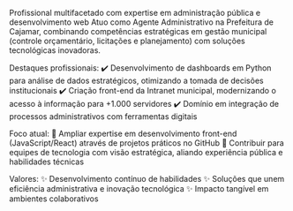 Profissional multifacetado com expertise em administração pública e desenvolvimento web
Atuo como Agente Administrativo na Prefeitura de Cajamar, combinando competências estratégicas em gestão municipal (controle orçamentário, licitações e planejamento) com soluções tecnológicas inovadoras.

Destaques profissionais:
✔️ Desenvolvimento de dashboards em Python para análise de dados estratégicos, otimizando a tomada de decisões institucionais
✔️ Criação front-end da Intranet municipal, modernizando o acesso à informação para +1.000 servidores
✔️ Domínio em integração de processos administrativos com ferramentas digitais

Foco atual:
🚀 Ampliar expertise em desenvolvimento front-end (JavaScript/React) através de projetos práticos no GitHub
🚀 Contribuir para equipes de tecnologia com visão estratégica, aliando experiência pública e habilidades técnicas

Valores:
✨ Desenvolvimento contínuo de habilidades
✨ Soluções que unem eficiência administrativa e inovação tecnológica
✨ Impacto tangível em ambientes colaborativos
